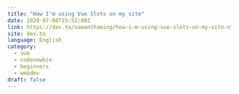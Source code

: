 ```yaml
---
title: "How I'm using Vue Slots on my site"
date: 2020-07-08T15:52:08Z
link: https://dev.to/samanthaming/how-i-m-using-vue-slots-on-my-site-nfn?utm_medium=RSS&utm_source=news.12bit.vn
site: dev.to
language: English
category:
  - vue
  - codenewbie
  - beginners
  - webdev
draft: false
---
```

